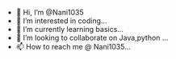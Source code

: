 - 👋 Hi, I’m @Nani1035
- 👀 I’m interested in coding...
- 🌱 I’m currently learning basics...
- 💞️ I’m looking to collaborate on Java,python ...
- 📫 How to reach me @ Nani1035...

<!---
Nani1035/Nani1035 is a ✨ special ✨ repository because its `README.md` (this file) appears on your GitHub profile.
You can click the Preview link to take a look at your changes.
--->
